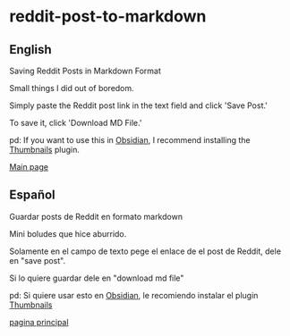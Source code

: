 # reddit-post-to-markdown

## **English**

Saving Reddit Posts in Markdown Format

Small things I did out of boredom.

Simply paste the Reddit post link in the text field and click 'Save Post.'

To save it, click 'Download MD File.'

pd: If you want to use this in [Obsidian](https://obsidian.md/), I recommend installing the [Thumbnails](https://obsidian.md/plugins?id=obsidian-thumbnails) plugin.

[Main page](https://lauta-dev.github.io/reddit-post-to-markdown/)

## **Español**

Guardar posts de Reddit en formato markdown

Mini boludes que hice aburrido.

Solamente en el campo de texto pege el enlace de el post de Reddit, dele en "save post".

Si lo quiere guardar dele en "download md file"

pd: Si quiere usar esto en [Obsidian](https://obsidian.md/), le recomiendo instalar el plugin [Thumbnails](https://obsidian.md/plugins?id=obsidian-thumbnails)

[pagina principal](https://lauta-dev.github.io/reddit-post-to-markdown/)
